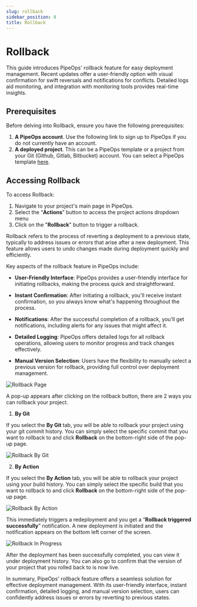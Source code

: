 ```yaml
---
slug: rollback
sidebar_position: 8
title: Rollback
---
```


# Rollback

This guide introduces PipeOps' rollback feature for easy deployment management. Recent updates offer a user-friendly option with visual confirmation for swift reversals and notifications for conflicts. Detailed logs aid monitoring, and integration with monitoring tools provides real-time insights.

## Prerequisites

Before delving into Rollback, ensure you have the following prerequisites:

1. **A PipeOps account**. Use the following link to sign up to PipeOps if you do not currently have an account.
2. **A deployed project**. This can be a PipeOps template or a project from your Git (Github, Gitlab, Bitbucket) account. You can select a PipeOps template [here](https://github.com/orgs/pipeops-dev/repositories).

## Accessing Rollback

To access Rollback:
1. Navigate to your project's main page in PipeOps.
2. Select the “**Actions**” button to access the project actions dropdown menu
3. Click on the "**Rollback**" button to trigger a rollback.

Rollback refers to the process of reverting a deployment to a previous state, typically to address issues or errors that arise after a new deployment. This feature allows users to undo changes made during deployment quickly and efficiently.

Key aspects of the rollback feature in PipeOps include:

- **User-Friendly Interface**: PipeOps provides a user-friendly interface for initiating rollbacks, making the process quick and straightforward.

- **Instant Confirmation**: After initiating a rollback, you'll receive instant confirmation, so you always know what's happening throughout the process.

- **Notifications**: After the successful completion of a rollback, you'll get notifications, including alerts for any issues that might affect it.

- **Detailed Logging**: PipeOps offers detailed logs for all rollback operations, allowing users to monitor progress and track changes effectively.

- **Manual Version Selection**: Users have the flexibility to manually select a previous version for rollback, providing full control over deployment management.

![Rollback Page](https://pub-30c11acc143348fcae20835653c5514d.r2.dev//20/46/Rollback_7e9c90eb84.png)


A pop-up appears after clicking on the rollback button, there are 2 ways you can rollback your project.

1. **By Git**

If you select the **By Git** tab, you will be able to rollback your project using your git commit history. You can simply select the specific commit that you want to rollback to and click **Rollback** on the bottom-right side of the pop-up page.

![Rollback By Git](https://pub-30c11acc143348fcae20835653c5514d.r2.dev//20/46/Rollback_By_Git_757041d1ff.png)


2. **By Action**

If you select the **By Action** tab, you will be able to rollback your project using your build history. You can simply select the specific build that you want to rollback to and click **Rollback** on the bottom-right side of the pop-up page.

![Rollback By Action](https://pub-30c11acc143348fcae20835653c5514d.r2.dev//20/46/Rollback_By_Action_70b7d9199d.png)


This immediately triggers a redeployment and you get a “**Rollback triggered successfully**” notification. A new deployment is initiated and the notification appears on the bottom left corner of the screen.

![Rollback In Progress](https://pub-30c11acc143348fcae20835653c5514d.r2.dev//20/46/Rollback_In_Progress_f1ccc130cb.png)

After the deployment has been successfully completed, you can view it under deployment history. You can also go to confirm that the version of your project that you rolled back to is now live.


In summary, PipeOps' rollback feature offers a seamless solution for effective deployment management. With its user-friendly interface, instant confirmation, detailed logging, and manual version selection, users can confidently address issues or errors by reverting to previous states.
